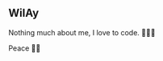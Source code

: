 ## WilAy

Nothing much about me, I love to code. 👨🏾‍💻 <br/>
<!-- Writes Android, IOS and Web Apps. <br/>
I also write whatever I feel like whenever I feel like.<br/>

[Portfolio](https://wilay1.github.io/portfolio) (Under Development)

[Twitter](https://twitter.com/akintadeayomik3) - @akintadeayomik3

[Email](mailto:ayomikunakintade@gmail.com) -->

Peace ✌🏽

<!---
<p><img align="left" src="https://github-readme-stats.vercel.app/api/top-langs?username=WilAy1&show_icons=true&locale=en&layout=compact" alt="wilay1" /></p>

<p>&nbsp;<img align="center" src="https://github-readme-stats.vercel.app/api?username=WilAy1&show_icons=true&locale=en" alt="wilay1" /></p>


WilAy1/WilAy1 is a ✨ special ✨ repository because its `README.md` (this file) appears on your GitHub profile.
You can click the Preview link to take a look at your changes.
--->
